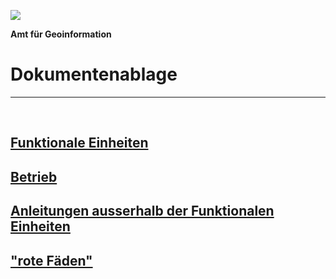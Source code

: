 ![](https://github.com/sogis/dok/blob/dok/Logo.png)

**Amt für Geoinformation**
# Dokumentenablage

---

&nbsp;

## [Funktionale Einheiten](https://github.com/sogis/dok/blob/dok/dok_funktionale_einheiten/README.md)
## [Betrieb](https://github.com/sogis/dok_betrieb)
## [Anleitungen ausserhalb der Funktionalen Einheiten](https://github.com/sogis/dok/blob/dok/dok_div_anleitungen/README.md)
## ["rote Fäden"](https://github.com/sogis/dok/blob/dok/dok_rote_faeden/README.md)

